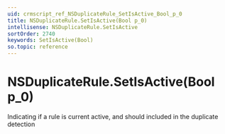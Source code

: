 ```yaml
---
uid: crmscript_ref_NSDuplicateRule_SetIsActive_Bool_p_0
title: NSDuplicateRule.SetIsActive(Bool p_0)
intellisense: NSDuplicateRule.SetIsActive
sortOrder: 2740
keywords: SetIsActive(Bool)
so.topic: reference
---
```


# NSDuplicateRule.SetIsActive(Bool p_0)

Indicating if a rule is current active, and should included in the duplicate detection

